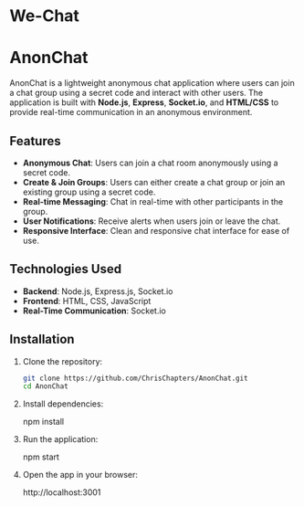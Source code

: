 # We-Chat

# AnonChat

AnonChat is a lightweight anonymous chat application where users can join a chat group using a secret code and interact with other users. The application is built with **Node.js**, **Express**, **Socket.io**, and **HTML/CSS** to provide real-time communication in an anonymous environment.

## Features

- **Anonymous Chat**: Users can join a chat room anonymously using a secret code.
- **Create & Join Groups**: Users can either create a chat group or join an existing group using a secret code.
- **Real-time Messaging**: Chat in real-time with other participants in the group.
- **User Notifications**: Receive alerts when users join or leave the chat.
- **Responsive Interface**: Clean and responsive chat interface for ease of use.

## Technologies Used

- **Backend**: Node.js, Express.js, Socket.io
- **Frontend**: HTML, CSS, JavaScript
- **Real-Time Communication**: Socket.io

## Installation

1. Clone the repository:
   ```bash
   git clone https://github.com/ChrisChapters/AnonChat.git
   cd AnonChat

2. Install dependencies:

    npm install

3. Run the application:

    npm start
   
5. Open the app in your browser:

    http://localhost:3001
